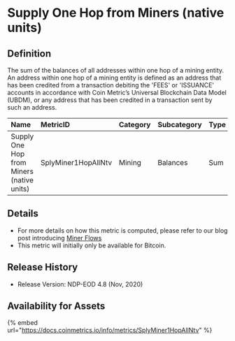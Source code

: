 # Supply One Hop from Miners \(native units\)

## Definition

The sum of the balances of all addresses within one hop of a mining entity. An address within one hop of a mining entity is defined as an address that has been credited from a transaction debiting the 'FEES' or 'ISSUANCE' accounts in accordance with Coin Metric’s Universal Blockchain Data Model \(UBDM\), or any address that has been credited in a transaction sent by such an address.

| Name | MetricID | Category | Subcategory | Type | Unit | Interval |
| :--- | :--- | :--- | :--- | :--- | :--- | :--- |
| Supply One Hop from Miners \(native units\) | SplyMiner1HopAllNtv | Mining | Balances | Sum | Native units | 1 day |

## Details

* For more details on how this metric is computed, please refer to our blog post introducing [Miner Flows](https://coinmetrics.substack.com/p/coin-metrics-state-of-the-network-3e2)
* This metric will initially only be available for Bitcoin.

## Release History

* Release Version: NDP-EOD 4.8 \(Nov, 2020\)

## Availability for Assets

{% embed url="https://docs.coinmetrics.io/info/metrics/SplyMiner1HopAllNtv" %}

